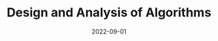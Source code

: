 ---
org: MIT
courseno: 6.1220
title: Design and Analysis of Algorithms
subject: Math
date: 2022-09-01
term: Fall 2022
status: WIP
notes: 6-1220.pdf
code: 6.1220
site:
instructor: Piotr Indyk, Srini Raghuraman, and Bruce Tidor
comment: 
---